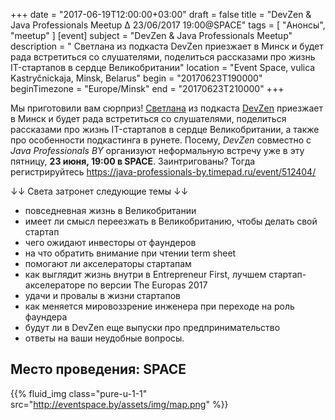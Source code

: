 +++
date = "2017-06-19T12:00:00+03:00"
draft = false
title = "DevZen & Java Professionals Meetup ∆ 23/06/2017 19:00@SPACE"
tags = [
    "Анонсы",
    "meetup"
]
[event]
subject = "DevZen & Java Professionals Meetup"
description = " Светлана из подкаста DevZen приезжает в Минск и будет рада встретиться со слушателями, поделиться рассказами про жизнь IT-стартапов в сердце Великобритании"
location = "Event Space, vulica Kastryčnickaja, Minsk, Belarus"
begin = "20170623T190000"
beginTimezone = "Europe/Minsk"
end = "20170623T210000"
+++

Мы приготовили вам сюрприз! [Светлана](https://twitter.com/SBozhko) из подкаста [DevZen](http://devzen.ru/) приезжает в Минск и будет рада встретиться со слушателями, 
поделиться рассказами про жизнь IT-стартапов в сердце Великобритании, а также про особенности подкастинга в рунете.
Посему, _DevZen_ совместно с _Java Professionals BY_ организуют неформальную встречу уже в эту пятницу, 
**23 июня, 19:00 в SPACE**. Заинтригованы? Тогда регистрируйтесь https://java-professionals-by.timepad.ru/event/512404/ 

↓↓ Света затронет следующие темы ↓↓

<!--more-->

* повседневная жизнь в Великобритании
* имеет ли смысл переезжать в Великобританию, чтобы делать свой стартап
* чего ожидают инвесторы от фаундеров
* на что обратить внимание при чтении term sheet
* помогают ли акселераторы стартапам
* как выглядит жизнь внутри в Entrepreneur First, лучшем стартап-акселераторе по версии The Europas 2017
* удачи и провалы в жизни стартапов
* как меняется мировоззрение инженера при переходе на роль фаундера
* будут ли в DevZen еще выпуски про предпринимательство
* ответы на ваши неудобные вопросы.

## Место проведения: SPACE

<div class="post_photos">

{{% fluid_img class="pure-u-1-1" src="http://eventspace.by/assets/img/map.png" %}}

</div>
